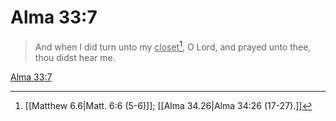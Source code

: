 # Alma 33:7

> And when I did turn unto my <u>closet</u>[^a], O Lord, and prayed unto thee, thou didst hear me.

[Alma 33:7](https://www.churchofjesuschrist.org/study/scriptures/bofm/alma/33?lang=eng&id=p7#p7)


[^a]: [[Matthew 6.6|Matt. 6:6 (5-6)]]; [[Alma 34.26|Alma 34:26 (17-27).]]
